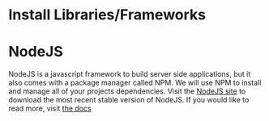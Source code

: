 # Install Libraries/Frameworks

# NodeJS
NodeJS is a javascript framework to build server side applications, but it also comes with a package manager called NPM. We will use NPM to install and manage all of your projects dependencies.
Visit the [NodeJS site](https://nodejs.org/en/download/) to download the most recent stable version of NodeJS. If you would like to read more, visit [the docs](https://nodejs.org/en/docs/)
